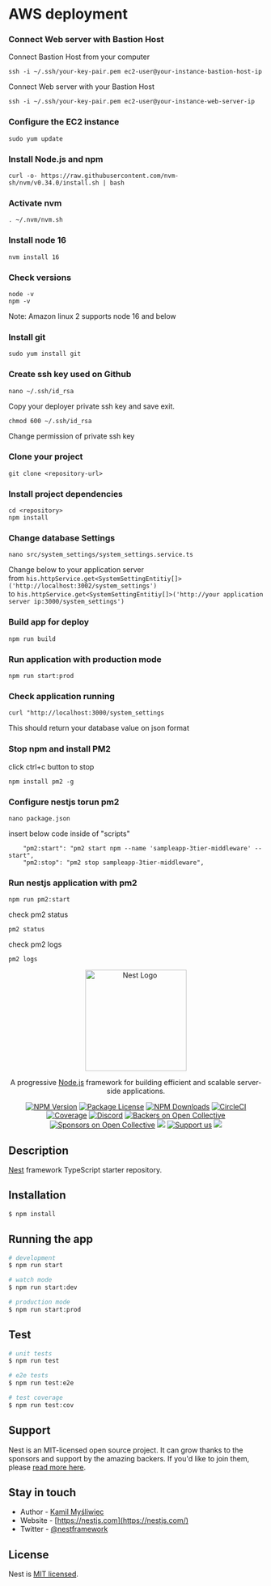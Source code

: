 
# AWS deployment

### Connect Web server with Bastion Host
Connect Bastion Host from your computer
```
ssh -i ~/.ssh/your-key-pair.pem ec2-user@your-instance-bastion-host-ip
```

Connect Web server with your Bastion Host
```
ssh -i ~/.ssh/your-key-pair.pem ec2-user@your-instance-web-server-ip
```

### Configure the EC2 instance
```
sudo yum update
```

### Install Node.js and npm
```
curl -o- https://raw.githubusercontent.com/nvm-sh/nvm/v0.34.0/install.sh | bash
```

### Activate nvm
```
. ~/.nvm/nvm.sh
```

### Install node 16
```
nvm install 16
```

### Check versions
```
node -v
npm -v
```

Note: Amazon linux 2 supports node 16 and below

###  Install git
```
sudo yum install git
```

### Create ssh key used on Github
```
nano ~/.ssh/id_rsa
```
Copy your deployer private ssh key and save exit.

```
chmod 600 ~/.ssh/id_rsa
```
Change permission of private ssh key

### Clone your project
```
git clone <repository-url>
```

### Install project dependencies
```
cd <repository>
npm install
```

### Change database Settings
```
nano src/system_settings/system_settings.service.ts
```

Change below to your application server  
from `his.httpService.get<SystemSettingEntitiy[]>('http://localhost:3002/system_settings')`  
to `his.httpService.get<SystemSettingEntitiy[]>('http://your application server ip:3000/system_settings')`   

### Build app for deploy
```
npm run build
```

### Run application with production mode
```
npm run start:prod
```

### Check application running
```
curl "http://localhost:3000/system_settings
```
This should return your database value on json format

### Stop npm and install PM2
click ctrl+c button to stop 
```
npm install pm2 -g
```

### Configure nestjs torun pm2
```
nano package.json
```

insert below code inside of "scripts"
```
    "pm2:start": "pm2 start npm --name 'sampleapp-3tier-middleware' -- start",
    "pm2:stop": "pm2 stop sampleapp-3tier-middleware",
```

### Run nestjs application with pm2
```
npm run pm2:start
```

check pm2 status
```
pm2 status
```

check pm2 logs
```
pm2 logs
```

<p align="center">
  <a href="http://nestjs.com/" target="blank"><img src="https://nestjs.com/img/logo-small.svg" width="200" alt="Nest Logo" /></a>
</p>

[circleci-image]: https://img.shields.io/circleci/build/github/nestjs/nest/master?token=abc123def456
[circleci-url]: https://circleci.com/gh/nestjs/nest

  <p align="center">A progressive <a href="http://nodejs.org" target="_blank">Node.js</a> framework for building efficient and scalable server-side applications.</p>
    <p align="center">
<a href="https://www.npmjs.com/~nestjscore" target="_blank"><img src="https://img.shields.io/npm/v/@nestjs/core.svg" alt="NPM Version" /></a>
<a href="https://www.npmjs.com/~nestjscore" target="_blank"><img src="https://img.shields.io/npm/l/@nestjs/core.svg" alt="Package License" /></a>
<a href="https://www.npmjs.com/~nestjscore" target="_blank"><img src="https://img.shields.io/npm/dm/@nestjs/common.svg" alt="NPM Downloads" /></a>
<a href="https://circleci.com/gh/nestjs/nest" target="_blank"><img src="https://img.shields.io/circleci/build/github/nestjs/nest/master" alt="CircleCI" /></a>
<a href="https://coveralls.io/github/nestjs/nest?branch=master" target="_blank"><img src="https://coveralls.io/repos/github/nestjs/nest/badge.svg?branch=master#9" alt="Coverage" /></a>
<a href="https://discord.gg/G7Qnnhy" target="_blank"><img src="https://img.shields.io/badge/discord-online-brightgreen.svg" alt="Discord"/></a>
<a href="https://opencollective.com/nest#backer" target="_blank"><img src="https://opencollective.com/nest/backers/badge.svg" alt="Backers on Open Collective" /></a>
<a href="https://opencollective.com/nest#sponsor" target="_blank"><img src="https://opencollective.com/nest/sponsors/badge.svg" alt="Sponsors on Open Collective" /></a>
  <a href="https://paypal.me/kamilmysliwiec" target="_blank"><img src="https://img.shields.io/badge/Donate-PayPal-ff3f59.svg"/></a>
    <a href="https://opencollective.com/nest#sponsor"  target="_blank"><img src="https://img.shields.io/badge/Support%20us-Open%20Collective-41B883.svg" alt="Support us"></a>
  <a href="https://twitter.com/nestframework" target="_blank"><img src="https://img.shields.io/twitter/follow/nestframework.svg?style=social&label=Follow"></a>
</p>
  <!--[![Backers on Open Collective](https://opencollective.com/nest/backers/badge.svg)](https://opencollective.com/nest#backer)
  [![Sponsors on Open Collective](https://opencollective.com/nest/sponsors/badge.svg)](https://opencollective.com/nest#sponsor)-->

## Description

[Nest](https://github.com/nestjs/nest) framework TypeScript starter repository.

## Installation

```bash
$ npm install
```

## Running the app

```bash
# development
$ npm run start

# watch mode
$ npm run start:dev

# production mode
$ npm run start:prod
```

## Test

```bash
# unit tests
$ npm run test

# e2e tests
$ npm run test:e2e

# test coverage
$ npm run test:cov
```

## Support

Nest is an MIT-licensed open source project. It can grow thanks to the sponsors and support by the amazing backers. If you'd like to join them, please [read more here](https://docs.nestjs.com/support).

## Stay in touch

- Author - [Kamil Myśliwiec](https://kamilmysliwiec.com)
- Website - [https://nestjs.com](https://nestjs.com/)
- Twitter - [@nestframework](https://twitter.com/nestframework)

## License

Nest is [MIT licensed](LICENSE).
